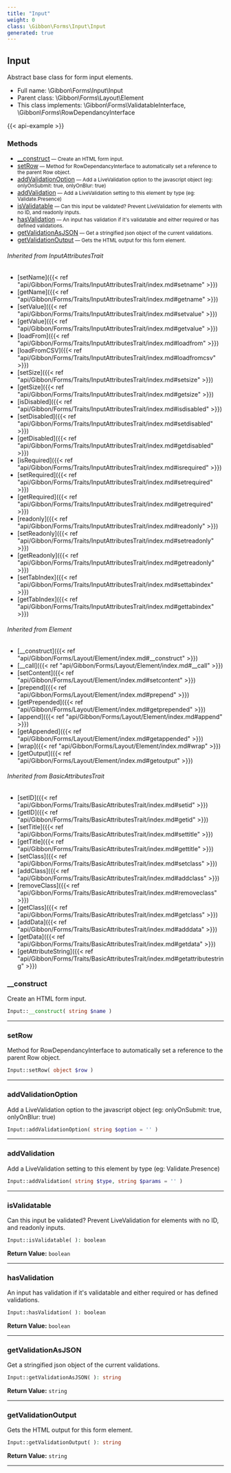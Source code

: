 ```yaml
---
title: "Input"
weight: 0
class: \Gibbon\Forms\Input\Input
generated: true
---
```


## Input

Abstract base class for form input elements.



* Full name: \Gibbon\Forms\Input\Input
* Parent class: \Gibbon\Forms\Layout\Element
* This class implements: \Gibbon\Forms\ValidatableInterface, \Gibbon\Forms\RowDependancyInterface

{{< api-example >}} 



### Methods

- [__construct](#__construct)<small> — Create an HTML form input.</small>
- [setRow](#setrow)<small> — Method for RowDependancyInterface to automatically set a reference to the parent Row object.</small>
- [addValidationOption](#addvalidationoption)<small> — Add a LiveValidation option to the javascript object (eg: onlyOnSubmit: true, onlyOnBlur: true)</small>
- [addValidation](#addvalidation)<small> — Add a LiveValidation setting to this element by type (eg: Validate.Presence)</small>
- [isValidatable](#isvalidatable)<small> — Can this input be validated? Prevent LiveValidation for elements with no ID, and readonly inputs.</small>
- [hasValidation](#hasvalidation)<small> — An input has validation if it's validatable and either required or has defined validations.</small>
- [getValidationAsJSON](#getvalidationasjson)<small> — Get a stringified json object of the current validations.</small>
- [getValidationOutput](#getvalidationoutput)<small> — Gets the HTML output for this form element.</small>




###### Inherited from InputAttributesTrait
- [setName]({{< ref "api/Gibbon/Forms/Traits/InputAttributesTrait/index.md#setname" >}})
- [getName]({{< ref "api/Gibbon/Forms/Traits/InputAttributesTrait/index.md#getname" >}})
- [setValue]({{< ref "api/Gibbon/Forms/Traits/InputAttributesTrait/index.md#setvalue" >}})
- [getValue]({{< ref "api/Gibbon/Forms/Traits/InputAttributesTrait/index.md#getvalue" >}})
- [loadFrom]({{< ref "api/Gibbon/Forms/Traits/InputAttributesTrait/index.md#loadfrom" >}})
- [loadFromCSV]({{< ref "api/Gibbon/Forms/Traits/InputAttributesTrait/index.md#loadfromcsv" >}})
- [setSize]({{< ref "api/Gibbon/Forms/Traits/InputAttributesTrait/index.md#setsize" >}})
- [getSize]({{< ref "api/Gibbon/Forms/Traits/InputAttributesTrait/index.md#getsize" >}})
- [isDisabled]({{< ref "api/Gibbon/Forms/Traits/InputAttributesTrait/index.md#isdisabled" >}})
- [setDisabled]({{< ref "api/Gibbon/Forms/Traits/InputAttributesTrait/index.md#setdisabled" >}})
- [getDisabled]({{< ref "api/Gibbon/Forms/Traits/InputAttributesTrait/index.md#getdisabled" >}})
- [isRequired]({{< ref "api/Gibbon/Forms/Traits/InputAttributesTrait/index.md#isrequired" >}})
- [setRequired]({{< ref "api/Gibbon/Forms/Traits/InputAttributesTrait/index.md#setrequired" >}})
- [getRequired]({{< ref "api/Gibbon/Forms/Traits/InputAttributesTrait/index.md#getrequired" >}})
- [readonly]({{< ref "api/Gibbon/Forms/Traits/InputAttributesTrait/index.md#readonly" >}})
- [setReadonly]({{< ref "api/Gibbon/Forms/Traits/InputAttributesTrait/index.md#setreadonly" >}})
- [getReadonly]({{< ref "api/Gibbon/Forms/Traits/InputAttributesTrait/index.md#getreadonly" >}})
- [setTabIndex]({{< ref "api/Gibbon/Forms/Traits/InputAttributesTrait/index.md#settabindex" >}})
- [getTabIndex]({{< ref "api/Gibbon/Forms/Traits/InputAttributesTrait/index.md#gettabindex" >}})

###### Inherited from Element
- [__construct]({{< ref "api/Gibbon/Forms/Layout/Element/index.md#__construct" >}})
- [__call]({{< ref "api/Gibbon/Forms/Layout/Element/index.md#__call" >}})
- [setContent]({{< ref "api/Gibbon/Forms/Layout/Element/index.md#setcontent" >}})
- [prepend]({{< ref "api/Gibbon/Forms/Layout/Element/index.md#prepend" >}})
- [getPrepended]({{< ref "api/Gibbon/Forms/Layout/Element/index.md#getprepended" >}})
- [append]({{< ref "api/Gibbon/Forms/Layout/Element/index.md#append" >}})
- [getAppended]({{< ref "api/Gibbon/Forms/Layout/Element/index.md#getappended" >}})
- [wrap]({{< ref "api/Gibbon/Forms/Layout/Element/index.md#wrap" >}})
- [getOutput]({{< ref "api/Gibbon/Forms/Layout/Element/index.md#getoutput" >}})

###### Inherited from BasicAttributesTrait
- [setID]({{< ref "api/Gibbon/Forms/Traits/BasicAttributesTrait/index.md#setid" >}})
- [getID]({{< ref "api/Gibbon/Forms/Traits/BasicAttributesTrait/index.md#getid" >}})
- [setTitle]({{< ref "api/Gibbon/Forms/Traits/BasicAttributesTrait/index.md#settitle" >}})
- [getTitle]({{< ref "api/Gibbon/Forms/Traits/BasicAttributesTrait/index.md#gettitle" >}})
- [setClass]({{< ref "api/Gibbon/Forms/Traits/BasicAttributesTrait/index.md#setclass" >}})
- [addClass]({{< ref "api/Gibbon/Forms/Traits/BasicAttributesTrait/index.md#addclass" >}})
- [removeClass]({{< ref "api/Gibbon/Forms/Traits/BasicAttributesTrait/index.md#removeclass" >}})
- [getClass]({{< ref "api/Gibbon/Forms/Traits/BasicAttributesTrait/index.md#getclass" >}})
- [addData]({{< ref "api/Gibbon/Forms/Traits/BasicAttributesTrait/index.md#adddata" >}})
- [getData]({{< ref "api/Gibbon/Forms/Traits/BasicAttributesTrait/index.md#getdata" >}})
- [getAttributeString]({{< ref "api/Gibbon/Forms/Traits/BasicAttributesTrait/index.md#getattributestring" >}})



### __construct

Create an HTML form input.

```php
Input::__construct( string $name )
```









---

### setRow

Method for RowDependancyInterface to automatically set a reference to the parent Row object.

```php
Input::setRow( object $row )
```









---

### addValidationOption

Add a LiveValidation option to the javascript object (eg: onlyOnSubmit: true, onlyOnBlur: true)

```php
Input::addValidationOption( string $option = '' )
```









---

### addValidation

Add a LiveValidation setting to this element by type (eg: Validate.Presence)

```php
Input::addValidation( string $type, string $params = '' )
```









---

### isValidatable

Can this input be validated? Prevent LiveValidation for elements with no ID, and readonly inputs.

```php
Input::isValidatable( ): boolean
```






**Return Value:**
`boolean`  



---

### hasValidation

An input has validation if it's validatable and either required or has defined validations.

```php
Input::hasValidation( ): boolean
```






**Return Value:**
`boolean`  



---

### getValidationAsJSON

Get a stringified json object of the current validations.

```php
Input::getValidationAsJSON( ): string
```






**Return Value:**
`string`  



---

### getValidationOutput

Gets the HTML output for this form element.

```php
Input::getValidationOutput( ): string
```






**Return Value:**
`string`  



---

